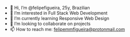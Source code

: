 - 👋 Hi, I’m @felipefigueira, 25y, Brazilian
- 💞️ I’m interested in Full Stack Web Development 
- 🌱 I’m currently learning Responsive Web Design
- 👀 I’m looking to collaborate on projects
- 📫 How to reach me: felipemmfigueira@protonmail.com

<!---
felipefigueira/felipefigueira is a ✨ special ✨ repository because its `README.md` (this file) appears on your GitHub profile.
You can click the Preview link to take a look at your changes.
--->
